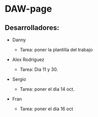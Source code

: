 # DAW-page
## Desarrolladores:
- Danny
    - Tarea: poner la plantilla del trabajo
    
- Alex Rodriguez
    - Tarea: Dia 11 y 30.

- Sergio
    - Tarea: poner el dia 14 oct.

- Fran
    - Tarea: poner el dia 16 oct